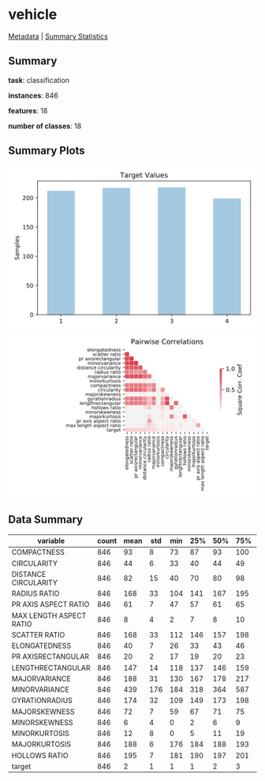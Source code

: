 # vehicle

[Metadata](metadata.yaml) | [Summary Statistics](summary_stats.csv)

## Summary

**task**: classification

**instances**: 846

**features**: 18

**number of classes**: 18

## Summary Plots

![Labels](label.svg)
![Corr](corr.svg)

## Data Summary

|	variable	|	count	|	mean	|	std	|	min	|	25%	|	50%	|	75%	|	max|
| --- | --- | --- | --- | --- | --- | --- | --- | --- |
|	COMPACTNESS	|	846	|	93	|	8	|	73	|	87	|	93	|	100	|	119
|	CIRCULARITY	|	846	|	44	|	6	|	33	|	40	|	44	|	49	|	59
|	DISTANCE CIRCULARITY	|	846	|	82	|	15	|	40	|	70	|	80	|	98	|	112
|	RADIUS RATIO	|	846	|	168	|	33	|	104	|	141	|	167	|	195	|	333
|	PR AXIS ASPECT RATIO	|	846	|	61	|	7	|	47	|	57	|	61	|	65	|	138
|	MAX LENGTH ASPECT RATIO	|	846	|	8	|	4	|	2	|	7	|	8	|	10	|	55
|	SCATTER RATIO	|	846	|	168	|	33	|	112	|	146	|	157	|	198	|	265
|	ELONGATEDNESS	|	846	|	40	|	7	|	26	|	33	|	43	|	46	|	61
|	PR AXISRECTANGULAR	|	846	|	20	|	2	|	17	|	19	|	20	|	23	|	29
|	LENGTHRECTANGULAR	|	846	|	147	|	14	|	118	|	137	|	146	|	159	|	188
|	MAJORVARIANCE	|	846	|	188	|	31	|	130	|	167	|	178	|	217	|	320
|	MINORVARIANCE	|	846	|	439	|	176	|	184	|	318	|	364	|	587	|	1018
|	GYRATIONRADIUS	|	846	|	174	|	32	|	109	|	149	|	173	|	198	|	268
|	MAJORSKEWNESS	|	846	|	72	|	7	|	59	|	67	|	71	|	75	|	135
|	MINORSKEWNESS	|	846	|	6	|	4	|	0	|	2	|	6	|	9	|	22
|	MINORKURTOSIS	|	846	|	12	|	8	|	0	|	5	|	11	|	19	|	41
|	MAJORKURTOSIS	|	846	|	188	|	6	|	176	|	184	|	188	|	193	|	206
|	HOLLOWS RATIO	|	846	|	195	|	7	|	181	|	190	|	197	|	201	|	211
|	target	|	846	|	2	|	1	|	1	|	1	|	2	|	3	|	4
